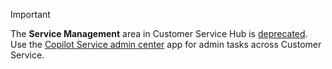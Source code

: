 > [!IMPORTANT]
> The **Service Management** area in Customer Service Hub is [deprecated](../customer-service/implement/deprecations-customer-service.md#some-admin-apps-are-deprecated). Use the [Copilot Service admin center](../customer-service/implement/cs-admin-center.md) app for admin tasks across Customer Service.